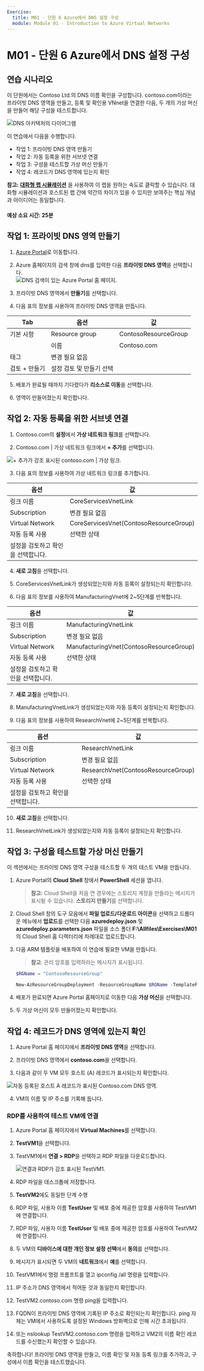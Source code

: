 ```yaml
---
Exercise:
  title: M01 - 단원 6 Azure에서 DNS 설정 구성
  module: Module 01 - Introduction to Azure Virtual Networks
---
```


# M01 - 단원 6 Azure에서 DNS 설정 구성

## 연습 시나리오 
이 단원에서는 Contoso Ltd.의 DNS 이름 확인을 구성합니다. contoso.com이라는 프라이빗 DNS 영역을 만들고, 등록 및 확인용 VNnet을 연결한 다음, 두 개의 가상 머신을 만들어 해당 구성을 테스트합니다.

![DNS 아키텍처의 다이어그램](../media/6-exercise-configure-domain-name-servers-configuration-azure.png)

이 연습에서 다음을 수행합니다.

+ 작업 1: 프라이빗 DNS 영역 만들기
+ 작업 2: 자동 등록을 위한 서브넷 연결
+ 작업 3: 구성을 테스트할 가상 머신 만들기
+ 작업 4: 레코드가 DNS 영역에 있는지 확인

**참고:** **[대화형 랩 시뮬레이션](https://mslabs.cloudguides.com/guides/AZ-700%20Lab%20Simulation%20-%20Configure%20DNS%20settings%20in%20Azure)** 을 사용하여 이 랩을 원하는 속도로 클릭할 수 있습니다. 대화형 시뮬레이션과 호스트된 랩 간에 약간의 차이가 있을 수 있지만 보여주는 핵심 개념과 아이디어는 동일합니다.

#### 예상 소요 시간: 25분

## 작업 1: 프라이빗 DNS 영역 만들기

1. [Azure Portal](https://portal.azure.com/)로 이동합니다.

2. Azure 홈페이지의 검색 창에 dns를 입력한 다음 **프라이빗 DNS 영역**을 선택합니다.  
   ‎![DNS 검색이 있는 Azure Portal 홈 페이지.](../media/create-private-dns-zone.png)

3. 프라이빗 DNS 영역에서 **만들기**를 선택합니다.

4. 다음 표의 정보를 사용하여 프라이빗 DNS 영역을 만듭니다.

| **Tab**         | **옵션**                             | **값**            |
| --------------- | -------------------------------------- | -------------------- |
| 기본 사항          | Resource group                         | ContosoResourceGroup |
|                 | 이름                                   | Contoso.com          |
| 태그            | 변경 필요 없음                    |                      |
| 검토 + 만들기 | 설정 검토 및 만들기 선택 |                      |


5. 배포가 완료될 때까지 기다렸다가 **리소스로 이동**을 선택합니다.

6. 영역이 만들어졌는지 확인합니다.

## 작업 2: 자동 등록을 위한 서브넷 연결

1. Contoso.com의 **설정**에서 **가상 네트워크 링크**를 선택합니다.

2. Contoso.com | 가상 네트워크 링크에서 **+ 추가**를 선택합니다.

![+ 추가가 강조 표시된 contoso.com | 가상 링크.](../media/add-network-link-dns.png)

3. 다음 표의 정보를 사용하여 가상 네트워크 링크를 추가합니다.

| **옵션**                          | **값**                               |
| ----------------------------------- | --------------------------------------- |
| 링크 이름                           | CoreServicesVnetLink                    |
| Subscription                        | 변경 필요 없음                     |
| Virtual Network                     | CoreServicesVnet(ContosoResourceGroup) |
| 자동 등록 사용            | 선택한 상태                                |
| 설정을 검토하고 확인을 선택합니다. |                                         |


4. **새로 고침**을 선택합니다.

5. CoreServicesVnetLink가 생성되었는지와 자동 등록이 설정되는지 확인합니다.

6. 다음 표의 정보를 사용하여 ManufacturingVnet에 2~5단계를 반복합니다. 

| **옵션**                          | **값**                                |
| ----------------------------------- | ---------------------------------------- |
| 링크 이름                           | ManufacturingVnetLink                    |
| Subscription                        | 변경 필요 없음                      |
| Virtual Network                     | ManufacturingVnet(ContosoResourceGroup) |
| 자동 등록 사용            | 선택한 상태                                 |
| 설정을 검토하고 확인을 선택합니다. |                                          |


7. **새로 고침**을 선택합니다.

8. ManufacturingVnetLink가 생성되었는지와 자동 등록이 설정되는지 확인합니다.

9. 다음 표의 정보를 사용하여 ResearchVnet에 2~5단계를 반복합니다. 

| **옵션**                          | **값**                           |
| ----------------------------------- | ----------------------------------- |
| 링크 이름                           | ResearchVnetLink                    |
| Subscription                        | 변경 필요 없음                 |
| Virtual Network                     | ResearchVnet(ContosoResourceGroup) |
| 자동 등록 사용            | 선택한 상태                            |
| 설정을 검토하고 확인을 선택합니다. |                                     |


10. **새로 고침**을 선택합니다.

11. ResearchVnetLink가 생성되었는지와 자동 등록이 설정되는지 확인합니다.

 

##  작업 3: 구성을 테스트할 가상 머신 만들기

이 섹션에서는 프라이빗 DNS 영역 구성을 테스트할 두 개의 테스트 VM을 만듭니다.

1. Azure Portal의 **Cloud Shell** 창에서 **PowerShell** 세션을 엽니다.
    
    > **참고:** Cloud Shell을 처음 연 경우에는 스토리지 계정을 만들라는 메시지가 표시될 수 있습니다. **스토리지 만들기**를 선택합니다.

2. Cloud Shell 창의 도구 모음에서 **파일 업로드/다운로드 아이콘**을 선택하고 드롭다운 메뉴에서 **업로드**를 선택한 다음 **azuredeploy.json** 및 **azuredeploy.parameters.json** 파일을 소스 폴더 **F:\Allfiles\Exercises\M01**의 Cloud Shell 홈 디렉터리에 차례대로 업로드합니다.

3. 다음 ARM 템플릿을 배포하여 이 연습에 필요한 VM을 만듭니다.

    >**참고**: 관리 암호를 입력하라는 메시지가 표시됩니다.

   ```powershell
   $RGName = "ContosoResourceGroup"
   
   New-AzResourceGroupDeployment -ResourceGroupName $RGName -TemplateFile azuredeploy.json -TemplateParameterFile azuredeploy.parameters.json
   ```
  
4. 배포가 완료되면 Azure Portal 홈페이지로 이동한 다음 **가상 머신**을 선택합니다.

5. 두 가상 머신이 모두 만들어졌는지 확인합니다.

 

## 작업 4: 레코드가 DNS 영역에 있는지 확인

1. Azure Portal 홈 페이지에서 **프라이빗 DNS 영역**을 선택합니다.

2. 프라이빗 DNS 영역에서 **contoso.com**을 선택합니다.

3. 다음과 같이 두 VM 모두 호스트 (A) 레코드가 표시되는지 확인합니다.

![자동 등록된 호스트 A 레코드가 표시된 Contoso.com DNS 영역.](../media/contoso_com-dns-zone.png)

 

4. VM의 이름 및 IP 주소를 기록해 둡니다.

 

### RDP를 사용하여 테스트 VM에 연결

1. Azure Portal 홈 페이지에서 **Virtual Machines**를 선택합니다.

1. **TestVM1**을 선택합니다.

1. TestVM1에서 **연결 &gt; RDP**을 선택하고 RDP 파일을 다운로드합니다.

    ![연결과 RDP가 강조 표시된 TestVM1.](../media/connect-to-am.png)

1. RDP 파일을 데스크톱에 저장합니다.

1. **TestVM2**에도 동일한 단계 수행

1. RDP 파일, 사용자 이름 **TestUser** 및 배포 중에 제공한 암호를 사용하여 TestVM1에 연결합니다.

1. RDP 파일, 사용자 이름 **TestUser** 및 배포 중에 제공한 암호를 사용하여 TestVM2에 연결합니다.

1. 두 VM의 **디바이스에 대한 개인 정보 설정 선택**에서 **동의**를 선택합니다.

1. 메시지가 표시되면 두 VM의 **네트워크**에서 **예**를 선택합니다.

1. TestVM1에서 명령 프롬프트를 열고 ipconfig /all 명령을 입력합니다.

1. IP 주소가 DNS 영역에서 적어둔 것과 동일한지 확인합니다.

1. TestVM2.contoso.com 명령 ping을 입력합니다.

1. FQDN이 프라이빗 DNS 영역에 기록된 IP 주소로 확인되는지 확인합니다. ping 자체는 VM에서 사용하도록 설정된 Windows 방화벽으로 인해 시간 초과됩니다.

1. 또는 nslookup TestVM2.contoso.com 명령을 입력하고 VM2의 이름 확인 레코드를 수신했는지 확인할 수 있습니다.
 

축하합니다! 프라이빗 DNS 영역을 만들고, 이름 확인 및 자동 등록 링크를 추가하고, 구성에서 이름 확인을 테스트했습니다. 
